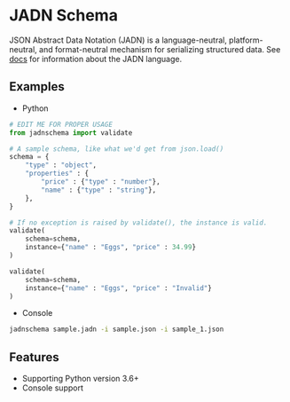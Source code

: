 # JADN Schema
JSON Abstract Data Notation (JADN) is a language-neutral, platform-neutral,
and format-neutral mechanism for serializing structured data.  See [docs](docs/jadn-overview.md) for
information about the JADN language.

## Examples
- Python
```python
# EDIT ME FOR PROPER USAGE
from jadnschema import validate

# A sample schema, like what we'd get from json.load()
schema = {
    "type" : "object",
    "properties" : {
        "price" : {"type" : "number"},
        "name" : {"type" : "string"},
    },
}

# If no exception is raised by validate(), the instance is valid.
validate(
    schema=schema,
    instance={"name" : "Eggs", "price" : 34.99}
)

validate(
    schema=schema,
    instance={"name" : "Eggs", "price" : "Invalid"}
)
```

- Console    
```bash
jadnschema sample.jadn -i sample.json -i sample_1.json
```

## Features
- Supporting Python version 3.6+
- Console support